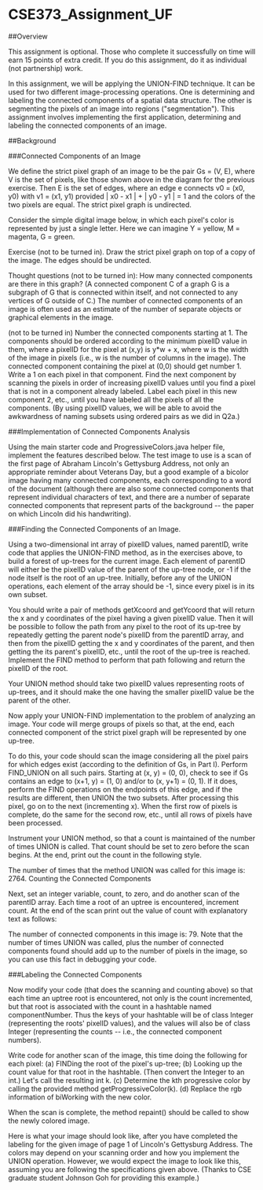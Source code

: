 # CSE373_Assignment_UF
##Overview

This assignment is optional. Those who complete it successfully on time will earn 15 points of extra credit. If you do this assignment, do it as individual (not partnership) work.

In this assignment, we will be applying the UNION-FIND technique. It can be used for two different image-processing operations. One is determining and labeling the connected components of a spatial data structure. The other is segmenting the pixels of an image into regions ("segmentation"). This assignment involves implementing the first application, determining and labeling the connected components of an image.

##Background

###Connected Components of an Image

We define the strict pixel graph of an image to be the pair Gs = (V, E), where V is the set of pixels, like those shown above in the diagram for the previous exercise. Then E is the set of edges, where an edge e connects v0 = (x0, y0) with v1 = (x1, y1) provided | x0 - x1 | + | y0 - y1 | = 1 and the colors of the two pixels are equal. The strict pixel graph is undirected.

Consider the simple digital image below, in which each pixel's color is represented by just a single letter. Here we can imagine Y = yellow, M = magenta, G = green. 
 
Exercise (not to be turned in). Draw the strict pixel graph on top of a copy of the image. The edges should be undirected.

Thought questions (not to be turned in): How many connected components are there in this graph? (A connected component C of a graph G is a subgraph of G that is connected within itself, and not connected to any vertices of G outside of C.) The number of connected components of an image is often used as an estimate of the number of separate objects or graphical elements in the image.

(not to be turned in) Number the connected components starting at 1. The components should be ordered according to the minimum pixelID value in them, where a pixelID for the pixel at (x,y) is y*w + x, where w is the width of the image in pixels (i.e., w is the number of columns in the image). The connected component containing the pixel at (0,0) should get number 1. Write a 1 on each pixel in that component. Find the next component by scanning the pixels in order of increasing pixelID values until you find a pixel that is not in a component already labeled. Label each pixel in this new component 2, etc., until you have labeled all the pixels of all the components. (By using pixelID values, we will be able to avoid the awkwardness of naming subsets using ordered pairs as we did in Q2a.)

###Implementation of Connected Components Analysis

Using the main starter code and ProgressiveColors.java helper file, implement the features described below. The test image to use is a scan of the first page of Abraham Lincoln's Gettysburg Address, not only an appropriate reminder about Veterans Day, but a good example of a bicolor image having many connected components, each corresponding to a word of the document (although there are also some connected components that represent individual characters of text, and there are a number of separate connected components that represent parts of the background -- the paper on which Lincoln did his handwriting).

###Finding the Connected Components of an Image.

Using a two-dimensional int array of pixelID values, named parentID, write code that applies the UNION-FIND method, as in the exercises above, to build a forest of up-trees for the current image. Each element of parentID will either be the pixelID value of the parent of the up-tree node, or -1 if the node itself is the root of an up-tree. Initially, before any of the UNION operations, each element of the array should be -1, since every pixel is in its own subset.

You should write a pair of methods getXcoord and getYcoord that will return the x and y coordinates of the pixel having a given pixelID value. Then it will be possible to follow the path from any pixel to the root of its up-tree by repeatedly getting the parent node's pixelID from the parentID array, and then from the pixelID getting the x and y coordinates of the parent, and then getting the its parent's pixelID, etc., until the root of the up-tree is reached. Implement the FIND method to perform that path following and return the pixelID of the root.

Your UNION method should take two pixelID values representing roots of up-trees, and it should make the one having the smaller pixelID value be the parent of the other.

Now apply your UNION-FIND implementation to the problem of analyzing an image. Your code will merge groups of pixels so that, at the end, each connected component of the strict pixel graph will be represented by one up-tree.

To do this, your code should scan the image considering all the pixel pairs for which edges exist (according to the definition of Gs, in Part I). Perform FIND_UNION on all such pairs. Starting at (x, y) = (0, 0), check to see if Gs contains an edge to (x+1, y) = (1, 0) and/or to (x, y+1) = (0, 1). If it does, perform the FIND operations on the endpoints of this edge, and if the results are different, then UNION the two subsets. After processing this pixel, go on to the next (incrementing x). When the first row of pixels is complete, do the same for the second row, etc., until all rows of pixels have been processed.

Instrument your UNION method, so that a count is maintained of the number of times UNION is called. That count should be set to zero before the scan begins. At the end, print out the count in the following style.

The number of times that the method UNION was called for this image is: 2764.
Counting the Connected Components

Next, set an integer variable, count, to zero, and do another scan of the parentID array. Each time a root of an uptree is encountered, increment count. At the end of the scan print out the value of count with explanatory text as follows:

The number of connected components in this image is: 79.
Note that the number of times UNION was called, plus the number of connected components found should add up to the number of pixels in the image, so you can use this fact in debugging your code.

###Labeling the Connected Components

Now modify your code (that does the scanning and counting above) so that each time an uptree root is encountered, not only is the count incremented, but that root is associated with the count in a hashtable named componentNumber. Thus the keys of your hashtable will be of class Integer (representing the roots' pixelID values), and the values will also be of class Integer (representing the counts -- i.e., the connected component numbers).

Write code for another scan of the image, this time doing the following for each pixel: (a) FINDing the root of the pixel's up-tree; (b) Looking up the count value for that root in the hashtable. (Then convert the Integer to an int.) Let's call the resulting int k. (c) Determine the kth progressive color by calling the provided method getProgressiveColor(k). (d) Replace the rgb information of biWorking with the new color.

When the scan is complete, the method repaint() should be called to show the newly colored image.

Here is what your image should look like, after you have completed the labeling for the given image of page 1 of Lincoln's Gettysburg Address. The colors may depend on your scanning order and how you implement the UNION operation. However, we would expect the image to look like this, assuming you are following the specifications given above. (Thanks to CSE graduate student Johnson Goh for providing this example.) 
 
